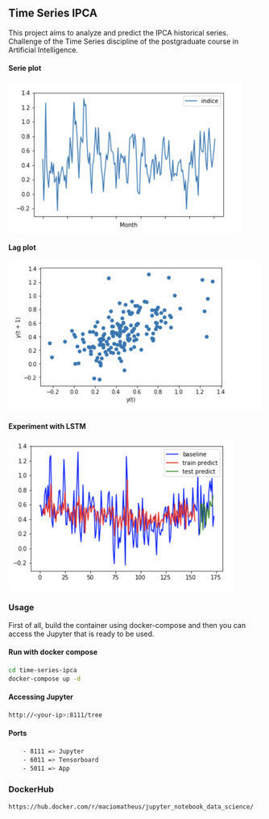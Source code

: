 ## Time Series IPCA

This project aims to analyze and predict the IPCA historical series. Challenge of the Time Series discipline of the postgraduate course in Artificial Intelligence.

#### Serie plot

<img align="center" alt="serie" src="https://raw.githubusercontent.com/macio-matheus/time-series-ipca/master/docs/serie_plot.png" data-canonical-src="https://raw.githubusercontent.com/macio-matheus/time-series-ipca/master/docs/serie_plot.png"  height="300" />

#### Lag plot

<img align="center" alt="lag-plot" src="https://raw.githubusercontent.com/macio-matheus/time-series-ipca/master/docs/lag_plot.png" data-canonical-src="https://raw.githubusercontent.com/macio-matheus/time-series-ipca/master/docs/lag_plot.png" height="300" />

#### Experiment with LSTM

<img align="center" alt="lstm experiment plot" src="https://raw.githubusercontent.com/macio-matheus/time-series-ipca/master/docs/experiment_lstm.png" data-canonical-src="https://raw.githubusercontent.com/macio-matheus/time-series-ipca/master/docs/experiment_lstm.png" height="300" />

### Usage
First of all, build the container using docker-compose and then you can 
access the Jupyter that is ready to be used.

#### Run with docker compose
```sh
cd time-series-ipca
docker-compose up -d
```

#### Accessing Jupyter
```sh
http://<your-ip>:8111/tree
```

#### Ports
```sh
    - 8111 => Jupyter
    - 6011 => Tensorboard
    - 5011 => App
```

### DockerHub
```sh
https://hub.docker.com/r/maciomatheus/jupyter_notebook_data_science/
```
